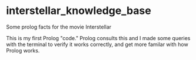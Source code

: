 # interstellar_knowledge_base
Some prolog facts for the movie Interstellar

This is my first Prolog "code." Prolog consults this and I made some queries with the terminal to verify it works correctly, and get more familar with how Prolog works.
